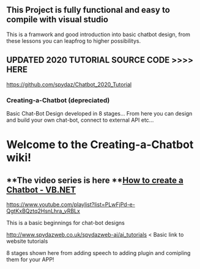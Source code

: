 ## This Project is fully functional and easy to compile with visual studio 

This is a framwork and good introduction into basic chatbot design, from these lessons you can leapfrog to higher possibilitys. 

## UPDATED 2020 TUTORIAL SOURCE CODE >>>> HERE ##
https://github.com/spydaz/Chatbot_2020_Tutorial




### Creating-a-Chatbot (depreciated)
Basic Chat-Bot Design developed in 8 stages... From here you can design and build your own chat-bot, connect to external API etc...


# Welcome to the Creating-a-Chatbot wiki!


## **The video series is here **[How to create a Chatbot - VB.NET](https://www.youtube.com/playlist?list=PLwFjPd-e-QgtKxBQztq2HsnLhra_vRBLx)
https://www.youtube.com/playlist?list=PLwFjPd-e-QgtKxBQztq2HsnLhra_vRBLx


This is a basic beginnings for chat-bot designs

http://www.spydazweb.co.uk/spydazweb-ai/ai_tutorials < Basic link to website tutorials

8 stages shown here from adding speech to adding plugin and comipling them for your APP!




